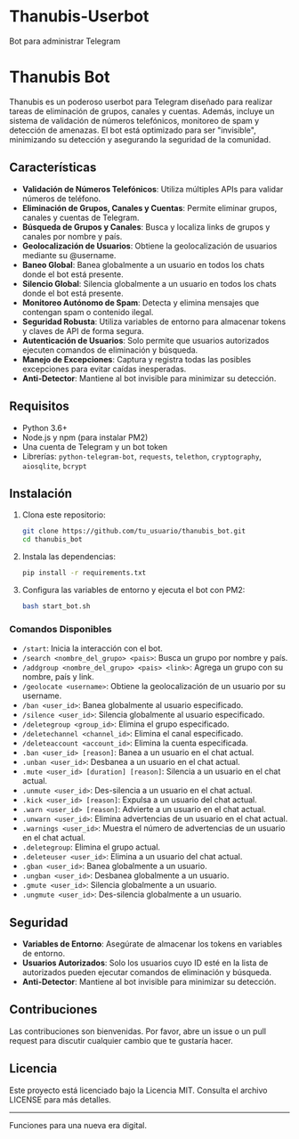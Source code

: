 # Thanubis-Userbot
Bot para administrar Telegram 

# Thanubis Bot

Thanubis es un poderoso userbot para Telegram diseñado para realizar tareas de eliminación de grupos, canales y cuentas. Además, incluye un sistema de validación de números telefónicos, monitoreo de spam y detección de amenazas. El bot está optimizado para ser "invisible", minimizando su detección y asegurando la seguridad de la comunidad.

## Características

- **Validación de Números Telefónicos**: Utiliza múltiples APIs para validar números de teléfono.
- **Eliminación de Grupos, Canales y Cuentas**: Permite eliminar grupos, canales y cuentas de Telegram.
- **Búsqueda de Grupos y Canales**: Busca y localiza links de grupos y canales por nombre y país.
- **Geolocalización de Usuarios**: Obtiene la geolocalización de usuarios mediante su @username.
- **Baneo Global**: Banea globalmente a un usuario en todos los chats donde el bot está presente.
- **Silencio Global**: Silencia globalmente a un usuario en todos los chats donde el bot está presente.
- **Monitoreo Autónomo de Spam**: Detecta y elimina mensajes que contengan spam o contenido ilegal.
- **Seguridad Robusta**: Utiliza variables de entorno para almacenar tokens y claves de API de forma segura.
- **Autenticación de Usuarios**: Solo permite que usuarios autorizados ejecuten comandos de eliminación y búsqueda.
- **Manejo de Excepciones**: Captura y registra todas las posibles excepciones para evitar caídas inesperadas.
- **Anti-Detector**: Mantiene al bot invisible para minimizar su detección.

## Requisitos

- Python 3.6+
- Node.js y npm (para instalar PM2)
- Una cuenta de Telegram y un bot token
- Librerías: `python-telegram-bot`, `requests`, `telethon`, `cryptography`, `aiosqlite`, `bcrypt`

## Instalación

1. Clona este repositorio:
    ```bash
    git clone https://github.com/tu_usuario/thanubis_bot.git
    cd thanubis_bot
    ```

2. Instala las dependencias:
    ```bash
    pip install -r requirements.txt
    ```

3. Configura las variables de entorno y ejecuta el bot con PM2:
    ```bash
    bash start_bot.sh
    ```

### Comandos Disponibles

- `/start`: Inicia la interacción con el bot.
- `/search <nombre_del_grupo> <pais>`: Busca un grupo por nombre y país.
- `/addgroup <nombre_del_grupo> <pais> <link>`: Agrega un grupo con su nombre, país y link.
- `/geolocate <username>`: Obtiene la geolocalización de un usuario por su username.
- `/ban <user_id>`: Banea globalmente al usuario especificado.
- `/silence <user_id>`: Silencia globalmente al usuario especificado.
- `/deletegroup <group_id>`: Elimina el grupo especificado.
- `/deletechannel <channel_id>`: Elimina el canal especificado.
- `/deleteaccount <account_id>`: Elimina la cuenta especificada.
- `.ban <user_id> [reason]`: Banea a un usuario en el chat actual.
- `.unban <user_id>`: Desbanea a un usuario en el chat actual.
- `.mute <user_id> [duration] [reason]`: Silencia a un usuario en el chat actual.
- `.unmute <user_id>`: Des-silencia a un usuario en el chat actual.
- `.kick <user_id> [reason]`: Expulsa a un usuario del chat actual.
- `.warn <user_id> [reason]`: Advierte a un usuario en el chat actual.
- `.unwarn <user_id>`: Elimina advertencias de un usuario en el chat actual.
- `.warnings <user_id>`: Muestra el número de advertencias de un usuario en el chat actual.
- `.deletegroup`: Elimina el grupo actual.
- `.deleteuser <user_id>`: Elimina a un usuario del chat actual.
- `.gban <user_id>`: Banea globalmente a un usuario.
- `.ungban <user_id>`: Desbanea globalmente a un usuario.
- `.gmute <user_id>`: Silencia globalmente a un usuario.
- `.ungmute <user_id>`: Des-silencia globalmente a un usuario.

## Seguridad

- **Variables de Entorno**: Asegúrate de almacenar los tokens en variables de entorno.
- **Usuarios Autorizados**: Solo los usuarios cuyo ID esté en la lista de autorizados pueden ejecutar comandos de eliminación y búsqueda.
- **Anti-Detector**: Mantiene al bot invisible para minimizar su detección.

## Contribuciones

Las contribuciones son bienvenidas. Por favor, abre un issue o un pull request para discutir cualquier cambio que te gustaría hacer.

## Licencia

Este proyecto está licenciado bajo la Licencia MIT. Consulta el archivo LICENSE para más detalles.

---

Funciones para una nueva era digital.
